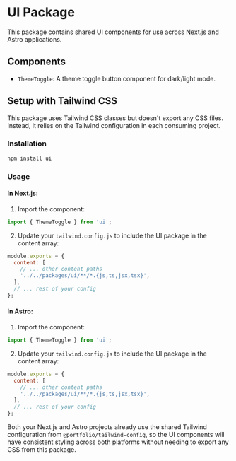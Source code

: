 # UI Package

This package contains shared UI components for use across Next.js and Astro applications.

## Components

- `ThemeToggle`: A theme toggle button component for dark/light mode.

## Setup with Tailwind CSS

This package uses Tailwind CSS classes but doesn't export any CSS files. Instead, it relies on the Tailwind configuration in each consuming project.

### Installation

```bash
npm install ui
```

### Usage

#### In Next.js:

1. Import the component:
```jsx
import { ThemeToggle } from 'ui';
```

2. Update your `tailwind.config.js` to include the UI package in the content array:
```js
module.exports = {
  content: [
    // ... other content paths
    '../../packages/ui/**/*.{js,ts,jsx,tsx}',
  ],
  // ... rest of your config
};
```

#### In Astro:

1. Import the component:
```jsx
import { ThemeToggle } from 'ui';
```

2. Update your `tailwind.config.js` to include the UI package in the content array:
```js
module.exports = {
  content: [
    // ... other content paths
    '../../packages/ui/**/*.{js,ts,jsx,tsx}',
  ],
  // ... rest of your config
};
```

Both your Next.js and Astro projects already use the shared Tailwind configuration from `@portfolio/tailwind-config`, so the UI components will have consistent styling across both platforms without needing to export any CSS from this package. 